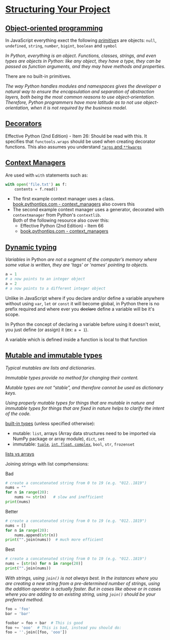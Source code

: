 # [Structuring Your Project](thttps://docs.python-guide.org/writing/structure/)

## [Object-oriented programming](https://docs.python-guide.org/writing/structure/#object-oriented-programming)

In JavaScript everything exect the following [_primitive_](https://developer.mozilla.org/en-US/docs/Glossary/Primitive)s are objects: `null`, `undefined`, `string`, `number`, `bigint`, `boolean` and `symbol`

_In Python, everything is an object_. _Functions, classes, strings, and even types are objects in Python: like any object, they have a type, they can be passed as function arguments, and they may have methods and properties._

There are no built-in primitives.

_The way Python handles modules and namespaces gives the developer a natural way to ensure the encapsulation and separation of abstraction layers, both being the most common reasons to use object-orientation. Therefore, Python programmers have more latitude as to not use object-orientation, when it is not required by the business model._

## [Decorators](https://docs.python-guide.org/writing/structure/#decorators)

Effective Python (2nd Edition) - Item 26: Should be read with this. It specifies that `functools.wraps` should be used when creating decorator functions. This also assumes you understand [`*args` and `**kwargs`](https://book.pythontips.com/en/latest/args_and_kwargs.html)

## [Context Managers](https://docs.python-guide.org/writing/structure/#context-managers)

Are used with `with` statements such as:

```python
with open('file.txt') as f:
    contents = f.read()
```

* The first example context manager uses a class.  
  [book.pythontips.com - context_managers](https://book.pythontips.com/en/latest/context_managers.html#implementing-a-context-manager-as-a-class) also covers this
* The second example context manager uses a generator, decorated with `contextmanager` from Python's `contextlib`.  
  Both of the following resource also cover this:
  * Effective Python (2nd Edition) - Item 66
  * [book.pythontips.com - context_managers](https://book.pythontips.com/en/latest/context_managers.html#implementing-a-context-manager-as-a-generator)

## [Dynamic typing](https://docs.python-guide.org/writing/structure/#dynamic-typing)

_Variables_ in Python _are not a segment of the computer’s memory where some value is written, they are ‘tags’ or ‘names’ pointing to objects._

```python
a = 1
# a now points to an integer object
a = 2
# a now points to a different integer object
```

Unlike in JavaScript where if you declare and/or define a variable anywhere without using `var`, `let` or `const` it will become global, in Python there is no prefix required and where ever you ~~declare~~ define a variable will be it's scope.

In Python the concept of declaring a variable before using it doesn't exist, you just define (or assign) it (ex: `a = 1`).

A variable which is defined inside a function is local to that function

## [Mutable and immutable types](https://docs.python-guide.org/writing/structure/#mutable-and-immutable-types)

_Typical mutables are lists and dictionaries_.

_Immutable types provide no method for changing their content._

_Mutable types are not “stable”, and therefore cannot be used as dictionary keys._

_Using properly mutable types for things that are mutable in nature and immutable types for things that are fixed in nature helps to clarify the intent of the code._

[built-in types](https://www.guru99.com/mutable-and-immutable-in-python.html#9) (unless specified otherwise):

* mutable: `list`, arrays (Array data structures need to be imported via NumPy package or array module), `dict`, `set`
* immutable: [`tuple`](https://docs.python.org/3/tutorial/datastructures.html#tuples-and-sequences), [`int`, `float`, `complex`](https://docs.python.org/3/library/stdtypes.html#numeric-types-int-float-complex), `bool`, `str`, `frozenset`

[lists vs arrays](https://learnpython.com/blog/python-array-vs-list/)

Joining strings with list comprhensions:

Bad
```python
# create a concatenated string from 0 to 19 (e.g. "012..1819")
nums = ""
for n in range(20):
    nums += str(n)   # slow and inefficient
print(nums)
```

Better
```python
# create a concatenated string from 0 to 19 (e.g. "012..1819")
nums = []
for n in range(20):
    nums.append(str(n))
print("".join(nums))  # much more efficient
```

Best
```python
# create a concatenated string from 0 to 19 (e.g. "012..1819")
nums = [str(n) for n in range(20)]
print("".join(nums))
```

_With strings, using `join()` is not always best. In the instances where you are creating a new string from a pre-determined number of strings, using the addition operator is actually faster. But in cases like above or in cases where you are adding to an existing string, using `join()` should be your preferred method._

```python
foo = 'foo'
bar = 'bar'

foobar = foo + bar  # This is good
foo += 'ooo'  # This is bad, instead you should do:
foo = ''.join([foo, 'ooo'])
```
